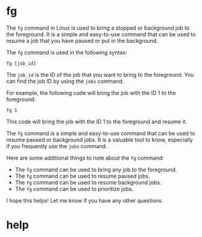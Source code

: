# fg

The `fg` command in Linux is used to bring a stopped or background job to the foreground. It is a simple and easy-to-use command that can be used to resume a job that you have paused or put in the background.

The `fg` command is used in the following syntax:

```
fg [job_id]
```

The `job_id` is the ID of the job that you want to bring to the foreground. You can find the job ID by using the `jobs` command.

For example, the following code will bring the job with the ID 1 to the foreground:

```
fg 1
```

This code will bring the job with the ID 1 to the foreground and resume it.

The `fg` command is a simple and easy-to-use command that can be used to resume paused or background jobs. It is a valuable tool to know, especially if you frequently use the `jobs` command.

Here are some additional things to note about the `fg` command:

* The `fg` command can be used to bring any job to the foreground.
* The `fg` command can be used to resume paused jobs.
* The `fg` command can be used to resume background jobs.
* The `fg` command can be used to prioritize jobs.

I hope this helps! Let me know if you have any other questions.




# help 

```

```
